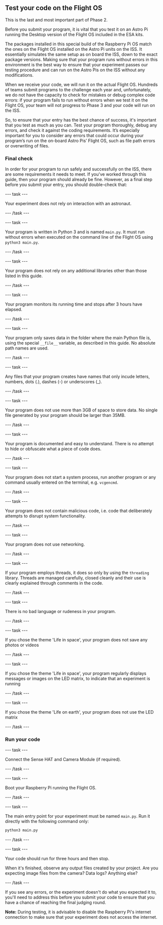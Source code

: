 ## Test your code on the Flight OS

This is the last and most important part of Phase 2.

Before you submit your program, it is vital that you test it on an Astro Pi running the Desktop version of the Flight OS included in the ESA kits. 

The packages installed in this special build of the Raspberry Pi OS match the ones on the Flight OS installed on the Astro Pi units on the ISS. It essentially simulates the same setup as on board the ISS, down to the exact package versions. Making sure that your program runs without errors in this environment is the best way to ensure that your experiment passes our testing procedure and can run on the Astro Pis on the ISS without any modifications. 

When we receive your code, we will run it on the actual Flight OS. Hundreds of teams submit programs to the challenge each year and, unfortunately, we do not have the capacity to check for mistakes or debug complex code errors: if your program fails to run without errors when we test it on the Flight OS, your team will not progress to Phase 3 and your code will run on the ISS. 

So, to ensure that your entry has the best chance of success, it's important that you test as much as you can. Test your program thoroughly, debug any errors, and check it against the coding requirements. It’s especially important for you to consider any errors that could occur during your program’s run on the on-board Astro Pis’ Flight OS, such as file path errors or overwriting of files.

### Final check

In order for your program to run safely and successfully on the ISS, there are some requirements it needs to meet. If you've worked through this guide, then your program should already be fine. However, as a final step before you submit your entry, you should double-check that:

--- task ---

Your experiment does not rely on interaction with an astronaut.

--- /task ---

--- task ---

Your program is written in Python 3 and is named `main.py`. It must run without errors when executed on the command line of the Flight OS using `python3 main.py`.

--- /task ---

--- task ---

Your program does not rely on any additional libraries other than those listed in this guide.

--- /task ---

--- task ---

Your program monitors its running time and stops after 3 hours have elapsed.

--- /task ---

--- task ---

Your program only saves data in the folder where the main Python file is, using the special `__file__` variable, as described in this guide. No absolute path names are used.

--- /task ---

--- task ---

Any files that your program creates have names that only incude letters, numbers, dots (.), dashes (-) or underscores (_).

--- /task ---

--- task ---

Your program does not use more than 3GB of space to store data. No single file generated by your program should be larger than 35MB.

--- /task ---

--- task ---

Your program is documented and easy to understand. There is no attempt to hide or obfuscate what a piece of code does.

--- /task ---

--- task ---

Your program does not start a system process, run another program or any command usually entered on the terminal, e.g. `vcgencmd`.

--- /task ---

--- task ---

Your program does not contain malicious code, i.e. code that deliberately attempts to disrupt system functionality.

--- /task ---

--- task ---

Your program does not use networking.

--- /task ---

--- task ---

If your program employs threads, it does so only by using the `threading` library. Threads are managed carefully, closed cleanly and their use is clearly explained through comments in the code.

--- /task ---

--- task ---

There is no bad language or rudeness in your program.

--- /task ---

--- task ---

If you chose the theme 'Life in space', your program does not save any photos or videos

--- /task ---

--- task ---

If you chose the theme 'Life in space', your program regularly displays messages or images on the LED matrix, to indicate that an experiment is running

--- /task ---

--- task ---

If you chose the theme 'Life on earth', your program does not use the LED matrix

--- /task ---

### Run your code

--- task ---

Connect the Sense HAT and Camera Module (if required).

--- /task ---

--- task ---

Boot your Raspberry Pi running the Flight OS.

--- /task ---

--- task ---

The main entry point for your experiment must be named `main.py`. Run it directly with the following command only:

```bash
python3 main.py
```

--- /task ---

--- task ---

Your code should run for three hours and then stop.

When it's finished, observe any output files created by your project. Are you expecting image files from the camera? Data logs? Anything else?

--- /task ---

If you see any errors, or the experiment doesn't do what you expected it to, you'll need to address this before you submit your code to ensure that you have a chance of reaching the final judging round.

**Note:** During testing, it is advisable to disable the Raspberry Pi's internet connection to make sure that your experiment does not access the internet.
